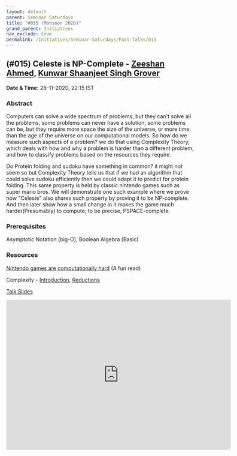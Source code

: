 ```yaml
---
layout: default
parent: Seminar Saturdays
title: "#015 (Monsoon 2020)"
grand_parent: Initiatives
nav_exclude: true
permalink: /Initiatives/Seminar-Saturdays/Past-Talks/015
---
```


(#015) **Celeste is NP-Complete** - [Zeeshan Ahmed](https://github.com/Zshan0), [Kunwar Shaanjeet Singh Grover](https://github.com/Groverkss)
-------------------

**Date & Time:** 28-11-2020, 22:15 IST

### Abstract
Computers can solve a wide spectrum of problems, but they can't solve all the problems, some problems can never have a solution, some problems can be, but they require more space the size of the universe, or more time than the age of the universe on our computational models. So how do we measure such aspects of a problem? we do that using Complexity Theory, which deals with how and why a problem is harder than a different problem, and how to classify problems based on the resources they require.

Do Protein folding and sudoku have something in common? it might not seem so but Complexity Theory tells us that if we had an algorithm that could solve sudoku efficiently then we could adapt it to predict for protein folding. This same property is held by classic nintendo games such as super mario bros.
We will demonstrate one such example where we prove how "Celeste" also shares such property by proving it to be NP-complete. And then later show how a small change in it makes the game much harder(Presumably) to compute; to be precise, PSPACE-complete.

### Prerequisites
Asymptotic Notation (big-O), Boolean Algebra (Basic)

### Resources
[Nintendo games are computationally hard](https://arxiv.org/pdf/1203.1895.pdf) (A fun read)

Complexity - [Introduction](https://www.youtube.com/watch?v=moPtwq_cVH8&list=PLUl4u3cNGP61Oq3tWYp6V_F-5jb5L2iHb&index=23), [Reductions](https://www.youtube.com/watch?v=eHZifpgyH_4&list=PLUl4u3cNGP6317WaSNfmCvGym2ucw3oGp&index=22)

[Talk Slides](slides_015.pdf)

<iframe width="600" height="400" src="https://www.youtube.com/embed/1hn1R_Fr1OE" frameborder="0" allow="accelerometer; autoplay; clipboard-write; encrypted-media; gyroscope; picture-in-picture" allowfullscreen></iframe>

